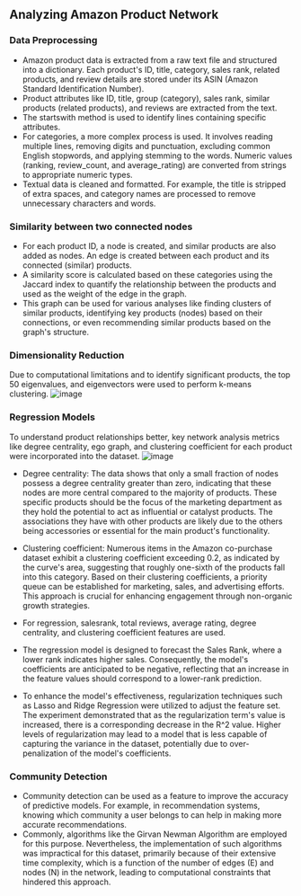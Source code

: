 ## Analyzing Amazon Product Network

### Data Preprocessing
* Amazon product data is extracted from a raw text file and structured into a dictionary. Each product's ID, title, category, sales rank, related products, and review details are stored under its ASIN (Amazon Standard Identification Number).
* Product attributes like ID, title, group (category), sales rank, similar products (related products), and reviews are extracted from the text.
* The startswith method is used to identify lines containing specific attributes.
* For categories, a more complex process is used. It involves reading multiple lines, removing digits and punctuation, excluding common English stopwords, and applying stemming to the words.
Numeric values (ranking, review_count, and average_rating) are converted from strings to appropriate numeric types.
* Textual data is cleaned and formatted. For example, the title is stripped of extra spaces, and category names are processed to remove unnecessary characters and words.

### Similarity between two connected nodes
* For each product ID, a node is created, and similar products are also added as nodes. An edge is created between each product and its connected (similar) products.
* A similarity score is calculated based on these categories using the Jaccard index to quantify the relationship between the products and used as the weight of the edge in the graph.
* This graph can be used for various analyses like finding clusters of similar products, identifying key products (nodes) based on their connections, or even recommending similar products based on the graph's structure.

### Dimensionality Reduction
Due to computational limitations and to identify significant products, the top 50 eigenvalues, and eigenvectors were used to perform k-means clustering.
![image](https://github.com/srushtii-m/Amazon-product-co-purchasing-network-analysis/assets/146901085/61110c4a-7537-4393-b83c-d4a3f645eae2)

### Regression Models
To understand product relationships better, key network analysis metrics like degree centrality, ego graph, and clustering coefficient for each product were incorporated into the dataset.
![image](https://github.com/srushtii-m/Amazon-product-co-purchasing-network-analysis/assets/146901085/6552af17-77a0-4e28-8260-a776648bcf73)

* Degree centrality: The data shows that only a small fraction of nodes possess a degree centrality greater than zero, indicating that these nodes are more central compared to the majority of products. These specific products should be the focus of the marketing department as they hold the potential to act as influential or catalyst products. The associations they have with other products are likely due to the others being accessories or essential for the main product's functionality.

* Clustering coefficient: Numerous items in the Amazon co-purchase dataset exhibit a clustering coefficient exceeding 0.2, as indicated by the curve's area, suggesting that roughly one-sixth of the products fall into this category. Based on their clustering coefficients, a priority queue can be established for marketing, sales, and advertising efforts. This approach is crucial for enhancing engagement through non-organic growth strategies.

* For regression, salesrank, total reviews, average rating, degree centrality, and clustering coefficient features are used. 
* The regression model is designed to forecast the Sales Rank, where a lower rank indicates higher sales. Consequently, the model's coefficients are anticipated to be negative, reflecting that an increase in the feature values should correspond to a lower-rank prediction.

* To enhance the model's effectiveness, regularization techniques such as Lasso and Ridge Regression were utilized to adjust the feature set. 
The experiment demonstrated that as the regularization term's value is increased, there is a corresponding decrease in the R^2 value. Higher levels of regularization may lead to a model that is less capable of capturing the variance in the dataset, potentially due to over-penalization of the model's coefficients.

### Community Detection
* Community detection can be used as a feature to improve the accuracy of predictive models. For example, in recommendation systems, knowing which community a user belongs to can help in making more accurate recommendations. 
* Commonly, algorithms like the Girvan Newman Algorithm are employed for this purpose. Nevertheless, the implementation of such algorithms was impractical for this dataset, primarily because of their extensive time complexity, which is a function of the number of edges (E) and nodes (N) in the network, leading to computational constraints that hindered this approach.
